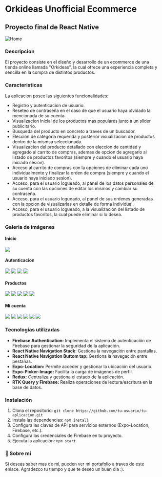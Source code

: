 # Orkideas Unofficial Ecommerce
## Proyecto final de React Native

![Home](https://res.cloudinary.com/lucalagos/image/upload/v1712326821/orkideas-ecommerce/logos_coderhouse_swcuwv.png)

### Descripcion

El proyecto consiste en el diseño y desarrollo de un ecommerce de una tienda online llamada "Orkideas", la cual ofrece una experiencia completa y sencilla en la compra de distintos productos.

### Caracteristicas

La aplicacion posee las siguientes funcionalidades:

* Registro y autenticacion de usuario.
* Reseteo de contraseña en el caso de que el usuario haya olvidado la mencionada de su cuenta.
* Visualizacion inicial de los productos mas populares junto a un slider publicitario.
* Busqueda del producto en concreto a traves de un buscador.
* Eleccion de categoria requerida y posterior visualizacion de productos dentro de la mismsa seleccionada.
* Visualizacion del producto detallado con eleccion de cantidad y agregado al carrito de compras, ademas de opcion de agregarlo al listado de productos favoritos (siempre y cuando el usuario haya iniciado sesion).
* Acceso al carrito de compras con la opciones de eliminar cada uno individualmente y finalizar la orden de compra (siempre y cuando el usuario haya iniciado sesion).
* Acceso, para el usuario logueado, al panel de los datos personales de su cuenta con las opciones de editar los mismos y cambiar su contraseña.
* Acceso, para el usuario logueado, al panel de sus ordenes generadas con la opcion de visualizarlas en detalle de forma individual.
* Acceso, para el usuario logueado, a la visualizacion del listado de productos favoritos, la cual puede eliminar si lo desea.

### Galeria de imágenes

#### Inicio

<div>
    <img src="https://res.cloudinary.com/lucalagos/image/upload/v1712326822/orkideas-ecommerce/home_w5tobn.png"/>
</div>

#### Autenticacion

<div>
    <img src="https://res.cloudinary.com/lucalagos/image/upload/v1712326822/orkideas-ecommerce/login_i7fci7.png"/>
    <img src="https://res.cloudinary.com/lucalagos/image/upload/v1712326827/orkideas-ecommerce/register_moxvio.png"/>
    <img src="https://res.cloudinary.com/lucalagos/image/upload/v1712326827/orkideas-ecommerce/register2_ghn4rg.png"/>
    <img src="https://res.cloudinary.com/lucalagos/image/upload/v1712326822/orkideas-ecommerce/change-password_o1e8dl.png"/>
</div>

#### Productos

<div>
    <img src="https://res.cloudinary.com/lucalagos/image/upload/v1712326822/orkideas-ecommerce/modal-searcher_rnu3cd.png"/>
    <img src="https://res.cloudinary.com/lucalagos/image/upload/v1712326822/orkideas-ecommerce/modal-category_mqr24z.png"/>
    <img src="https://res.cloudinary.com/lucalagos/image/upload/v1712326827/orkideas-ecommerce/products-by-category_gqxfxm.png"/>
    <img src="https://res.cloudinary.com/lucalagos/image/upload/v1712326826/orkideas-ecommerce/product-detail_jjtag9.png"/>
    <img src="https://res.cloudinary.com/lucalagos/image/upload/v1712326828/orkideas-ecommerce/shopping-cart_xqougy.png"/>
</div>

#### Mi cuenta

<div>
    <img src="https://res.cloudinary.com/lucalagos/image/upload/v1712326823/orkideas-ecommerce/my-profile_rv0kuw.png"/>
    <img src="https://res.cloudinary.com/lucalagos/image/upload/v1712326828/orkideas-ecommerce/update-account_yukbf5.png"/>
    <img src="https://res.cloudinary.com/lucalagos/image/upload/v1712326828/orkideas-ecommerce/update-account2_y7n83z.png"/>
    <img src="https://res.cloudinary.com/lucalagos/image/upload/v1712326823/orkideas-ecommerce/my-favs_nmnvmj.png"/>
    <img src="https://res.cloudinary.com/lucalagos/image/upload/v1712326823/orkideas-ecommerce/my-orders_v8sdud.png"/>
    <img src="https://res.cloudinary.com/lucalagos/image/upload/v1712326824/orkideas-ecommerce/order-detail_ycp1ro.png"/>
</div>

### Tecnologías utilizadas

- **Firebase Authentication:** Implementa el sistema de autenticación de Firebase para gestionar la seguridad de la aplicación.
- **React Native Navigation Stack:** Gestiona la navegación entre pantallas.
- **React Native Navigation Buttom tap:** Gestiona la navegación entre pestañas.
- **Expo-Location:** Permite acceder y gestionar la ubicación del usuario.
- **Expo-Picker-Image:** Facilita la carga de imágenes de perfil.
- **Redux:** Centraliza y gestiona el estado de la aplicación.
- **RTK Query y Firebase:** Realiza operaciones de lectura/escritura en la base de datos.

### Instalación

1. Clona el repositorio: `git clone https://github.com/tu-usuario/tu-aplicacion.git`
2. Instala las dependencias: `npm install`
3. Configura las claves de API para servicios externos (Expo-Location, Firebase, etc.).
4. Configura las credenciales de Firebase en tu proyecto.
5. Ejecuta la aplicación: `npm start`

### 🚀 Sobre mi

Si deseas saber mas de mi, pueden ver mi [portafolio](https://luca-lagos.vercel.app/) a traves de este enlace. Agradezco tu tiempo y que te deseo un buen dia :).